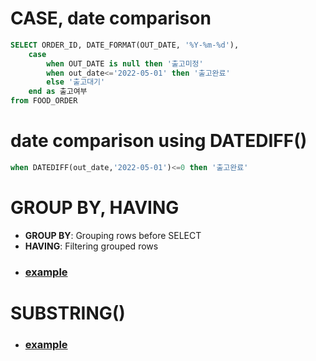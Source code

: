 # CASE, date comparison
~~~sql
SELECT ORDER_ID, DATE_FORMAT(OUT_DATE, '%Y-%m-%d'),
    case
        when OUT_DATE is null then '출고미정'
        when out_date<='2022-05-01' then '출고완료'
        else '출고대기'
    end as 출고여부
from FOOD_ORDER
~~~
# date comparison using DATEDIFF()
~~~sql
when DATEDIFF(out_date,'2022-05-01')<=0 then '출고완료'
~~~

# GROUP BY, HAVING
- **GROUP BY**: Grouping rows before SELECT
- **HAVING**: Filtering grouped rows
- ### [example](https://github.com/vacu9708/Algorithm/blob/main/Algorithm%20traning/SQL%20training/medium/%EC%9E%AC%EA%B5%AC%EB%A7%A4%EA%B0%80%20%EC%9D%BC%EC%96%B4%EB%82%9C%20%EC%83%81%ED%92%88%EA%B3%BC%20%ED%9A%8C%EC%9B%90%20%EB%A6%AC%EC%8A%A4%ED%8A%B8%20%EA%B5%AC%ED%95%98%EA%B8%B0.md)

# SUBSTRING()
- ### [example](https://github.com/vacu9708/Algorithm/blob/main/Algorithm%20traning/SQL%20training/medium/%EC%B9%B4%ED%85%8C%EA%B3%A0%EB%A6%AC%20%EB%B3%84%20%EC%83%81%ED%92%88%20%EA%B0%9C%EC%88%98%20%EA%B5%AC%ED%95%98%EA%B8%B0.md)
